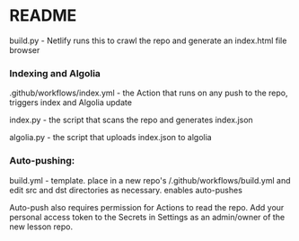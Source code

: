 # README
build.py - Netlify runs this to crawl the repo and generate an index.html file browser

### Indexing and Algolia

.github/workflows/index.yml - the Action that runs on any push to the repo, triggers index and Algolia update

index.py - the script that scans the repo and generates index.json

algolia.py - the script that uploads index.json to algolia

### Auto-pushing:

build.yml - template. place in a new repo's /.github/workflows/build.yml and edit src and dst directories as necessary. enables auto-pushes

Auto-push also requires permission for Actions to read the repo. Add your personal access token to the Secrets in Settings as an admin/owner of the new lesson repo.
